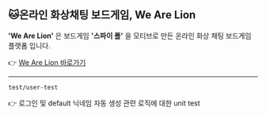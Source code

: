 ## 🐱온라인 화상채팅 보드게임, We Are Lion

**'We Are Lion'** 은 보드게임 **'스파이 폴'** 을 모티브로 만든 온라인 화상 채팅 보드게임 플랫폼 입니다.

  👉 [We Are Lion 바로가기](https://we-all-lie.vercel.app/)
<br>

---

`test/user-test `

  👉 로그인 및 default 닉네임 자동 생성 관련 로직에 대한 unit test

